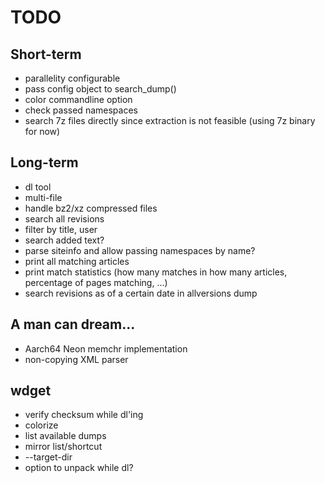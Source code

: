# TODO

## Short-term
- parallelity configurable
- pass config object to search_dump()
- color commandline option
- check passed namespaces
- search 7z files directly since extraction is not feasible (using 7z binary for now)

## Long-term
- dl tool
- multi-file
- handle bz2/xz compressed files
- search all revisions
- filter by title, user
- search added text?
- parse siteinfo and allow passing namespaces by name?
- print all matching articles
- print match statistics (how many matches in how many articles, percentage of pages matching, ...)
- search revisions as of a certain date in allversions dump

## A man can dream...
- Aarch64 Neon memchr implementation
- non-copying XML parser

## wdget
- verify checksum while dl'ing
- colorize
- list available dumps
- mirror list/shortcut
- --target-dir
- option to unpack while dl?